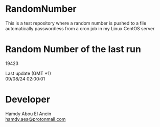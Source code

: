 # RandomNumber    
This is a test repository where a random number is pushed to a file automatically passwordless from a cron job in my Linux CentOS server    
# Random Number of the last run   
19423
      
Last update (GMT +1)    
09/08/24 02:00:01
# Developer    
Hamdy Abou El Anein   
hamdy.aea@protonmail.com
